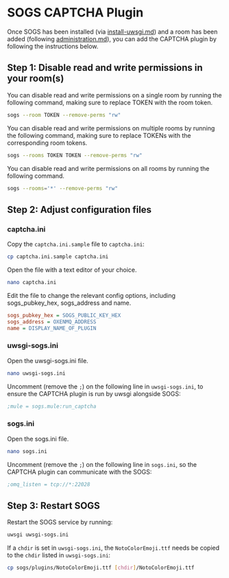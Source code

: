 # SOGS CAPTCHA Plugin

Once SOGS has been installed (via [install-uwsgi.md](manually)) and a room has been added (following [administration.md]()), 
you can add the CAPTCHA plugin by following the instructions below.

## Step 1: Disable read and write permissions in your room(s)

You can disable read and write permissions on a single room by running the following command, making sure to replace TOKEN with the room token.

```bash
sogs --room TOKEN --remove-perms "rw"
```
You can disable read and write permissions on multiple rooms by running the following command, making sure to replace TOKENs with the corresponding room tokens.

```bash
sogs --rooms TOKEN TOKEN --remove-perms "rw"
```

You can disable read and write permissions on all rooms by running the following command.

```bash
sogs --rooms='*' --remove-perms "rw"
```
## Step 2: Adjust configuration files

### captcha.ini

Copy the `captcha.ini.sample` file to `captcha.ini`:

```bash
cp captcha.ini.sample captcha.ini
```

Open the file with a text editor of your choice.

```bash
nano captcha.ini
```

Edit the file to change the relevant config options, including sogs_pubkey_hex, sogs_address and name.

```ini
sogs_pubkey_hex = SOGS_PUBLIC_KEY_HEX
sogs_address = OXENMQ_ADDRESS
name = DISPLAY_NAME_OF_PLUGIN
```

### uwsgi-sogs.ini

Open the uwsgi-sogs.ini file.

```bash
nano uwsgi-sogs.ini
```
Uncomment (remove the `;`) on the following line in `uwsgi-sogs.ini`, to ensure the CAPTCHA plugin is run by uwsgi alongside SOGS:

```ini
;mule = sogs.mule:run_captcha
```

### sogs.ini

Open the sogs.ini file.

```bash
nano sogs.ini
```

Uncomment (remove the `;`) on the following line in `sogs.ini`, so the CAPTCHA plugin can communicate with the SOGS:

```ini
;omq_listen = tcp://*:22028
```

## Step 3: Restart SOGS

Restart the SOGS service by running:

```bash
uwsgi uwsgi-sogs.ini
```

If a `chdir` is set in `uwsgi-sogs.ini`, the `NotoColorEmoji.ttf` needs be copied to the `chdir` listed in `uwsgi-sogs.ini`:

```bash
cp sogs/plugins/NotoColorEmoji.ttf [chdir]/NotoColorEmoji.ttf
```